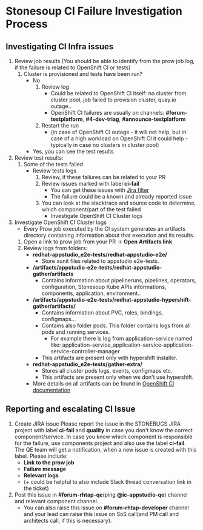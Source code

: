 # Stonesoup CI Failure Investigation Process

## Investigating CI Infra issues
1. Review job results
(You should be able to identify from the prow job log, if the failure is related to OpenShift CI or tests)
    1. Cluster is provisioned and tests have been run?
        - No
            1. Review log
                - Could be related to OpenShift CI itself: no cluster from cluster pool, job failed to provision cluster, quay.io outage..
                - OpenShift CI failures are usually on channels: **#forum-testplatform**, **#4-dev-triag**, **#announce-testplatform**
            2. Restart the run
                - (in case of OpenShift CI outage - it will not help, but in case of a high workload on OpenShift CI it could help - typically in case no clusters in cluster pool)
        - Yes, you can see the test results
2. Review test results:
    1. Some of the tests failed
        - Review tests logs
            1. Review, if these failures can be related to your PR
            2. Review issues marked with label **ci-fail**
                - You can get these issues with [Jira filter](https://issues.redhat.com/issues/?filter=12405699)
                - The failure could be a known and already reported issue
            3. You can look at the stacktrace and source code to determine, which component/part of the test failed
                - Investigate OpenShift CI Cluster logs
3. Investigate OpenShift CI Cluster logs
    - Every Prow job executed by the CI system generates an artifacts directory containing information about that execution and its results.
    1. Open a link to prow job from your PR -> **Open Artifacts link**
    2. Review logs from folders:
        - **redhat-appstudio_e2e-tests/redhat-appstudio-e2e/**
            - Store xunit files related to appstudio e2e-tests.
        - **/artifacts/appstudio-e2e-tests/redhat-appstudio-gather/artifacts**
            - Contains information about pipelineruns, pipelines, operators, configuration, Stonesoup Kube APIs informations, components, application, environment..
        - **/artifacts/appstudio-e2e-tests/redhat-appstudio-hypershift-gather/artifacts/**
           - Contains information about PVC, roles, bindings, configmaps…
           - Contains also folder pods. This folder contains logs from all pods and running services.
               - For example there is log from application-service named like: application-service_application-service-application-service-controller-manager
           - This artifacts are present only with hypershift installer.
        - **redhat-appstudio_e2e-tests/gather-extra/**
           - Stores all cluster pods logs, events, configmaps etc.
           - This artifacts are present only when we don't use hypershift.
        - More details on all artifacts can be found in [OpenShift CI documentation](https://docs.ci.openshift.org/docs/how-tos/artifacts/ )

## Reporting and escalating CI Issue
1. Create JIRA issue
Please report the issue in the STONEBUGS JIRA project with label **ci-fail** and **quality** in case you don't know the correct component/service. In case you know which component is responsible for the failure, use components project and also use the label **ci-fail**.
The QE team will get a notification, when a new issue is created with this label.
Please include:
    - **Link to the prow job**
    - **Failure message**
    - **Relevant logs**
    - (+ could be helpful to also include Slack thread conversation link in the ticket)
2. Post this issue in **#forum-rhtap-qe**(ping **@ic-appstudio-qe**) channel and relevant component channel.
    - You can also raise this issue on **#forum-rhtap-developer** channel and your lead can raise this issue on SoS call(and PM call and architects call, if this is necessary).
